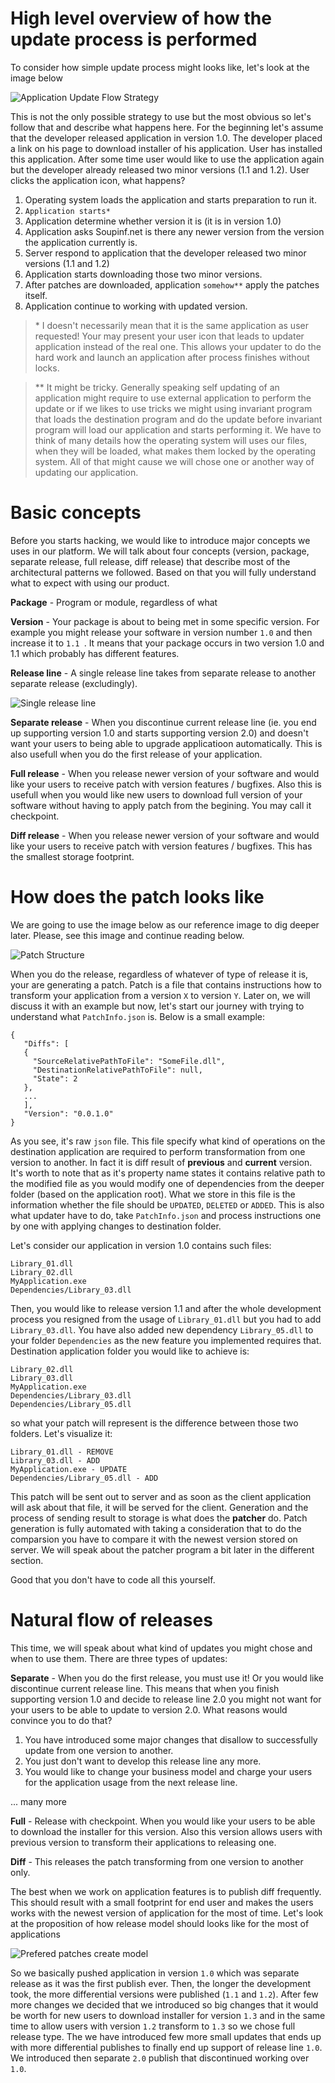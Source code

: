 # High level overview of how the update process is performed

To consider how simple update process might looks like, let's look at the image below

![Application Update Flow Strategy](./images/ApplicationUpdateFlowStrategy.png)

This is not the only possible strategy to use but the most obvious so let's follow that and describe what happens here. For the beginning let's assume that the developer released application in version 1.0. The developer placed a link on his page to download installer of his application. User has installed this application. After some time user would like to use the application again but the developer already released two minor versions (1.1 and 1.2). User clicks the application icon, what happens?

1. Operating system loads the application and starts preparation to run it.
2. `Application starts*`
3. Application determine whether version it is (it is in version 1.0)
4. Application asks Soupinf.net is there any newer version from the version the application currently is.
5. Server respond to application that the developer released two minor versions (1.1 and 1.2)
6. Application starts downloading those two minor versions.
7. After patches are downloaded, application `somehow**` apply the patches itself.
8. Application continue to working with updated version.

> \* I doesn't necessarily mean that it is the same application as user requested! Your may present your user icon that leads to updater application instead of the real one. This allows your updater to do the hard work and launch an application after process finishes without locks.

> ** It might be tricky. Generally speaking self updating of an application might require to use external application to perform the update or if we likes to use tricks we might using invariant program that loads the destination program and do the update before invariant program will load our application and starts performing it. We have to think of many details how the operating system will uses our files, when they will be loaded, what makes them locked by the operating system. All of that might cause we will chose one or another way of updating our application.

# Basic concepts

Before you starts hacking, we would like to introduce major concepts we uses in our platform. We will talk about four concepts (version, package, separate release, full release, diff release) that describe most of the architectural patterns we followed. Based on that you will fully understand what to expect with using our product. 

**Package** - Program or module, regardless of what 

**Version** - Your package is about to being met in some specific version. For example you might release your software in version number `1.0` and then increase it to `1.1
`. It means that your package occurs in two version 1.0 and 1.1 which probably has different features.

**Release line** - A single release line takes from separate release to another separate release (excludingly).

![Single release line](./images/SingleReleaseLine.png)

**Separate release** - When you discontinue current release line (ie. you end up supporting version 1.0 and starts supporting version 2.0) and doesn't want your users to being able to upgrade applicatioon automatically. This is also usefull when you do the first release of your application.

**Full release** - When you release newer version of your software and would like your users to receive patch with version features / bugfixes. Also this is usefull when you would like new users to download full version of your software without having to apply patch from the begining. You may call it checkpoint.

**Diff release** - When you release newer version of your software and would like your users to receive patch with version features / bugfixes. This has the smallest storage footprint.

# How does the patch looks like

We are going to use the image below as our reference image to dig deeper later. Please, see this image and continue reading below.

![Patch Structure](./images/PatchStructure.png)

When you do the release, regardless of whatever of type of release it is, your are generating a patch. Patch is a file that contains instructions how to transform your application from a version `X` to version `Y`. Later on, we will discuss it with an example but now, let's start our journey with trying to understand what `PatchInfo.json` is. Below is a small example:

```
{
   "Diffs": [
   {
     "SourceRelativePathToFile": "SomeFile.dll",
     "DestinationRelativePathToFile": null,
     "State": 2
   },
   ...
   ],
   "Version": "0.0.1.0"
}
```

As you see, it's raw `json` file. This file specify what kind of operations on the destination application are required to perform transformation from one version to another. In fact it is diff result of **previous** and **current** version. It's worth to note that as it's property name states it contains relative path to the modified file as you would modify one of dependencies from the deeper folder (based on the application root). What we store in this file is the information whether the file should be `UPDATED`, `DELETED` or `ADDED`. This is also what updater have to do, take `PatchInfo.json` and process instructions one by one with applying changes to destination folder.

Let's consider our application in version 1.0 contains such files:

```
Library_01.dll
Library_02.dll
MyApplication.exe
Dependencies/Library_03.dll
```

Then, you would like to release version 1.1 and after the whole development process you resigned from the usage of `Library_01.dll` but you had to add `Library_03.dll`. You have also added new dependency `Library_05.dll` to your folder `Dependencies` as the new feature you implemented requires that. Destination application folder you would like to achieve is:

```
Library_02.dll
Library_03.dll
MyApplication.exe
Dependencies/Library_03.dll
Dependencies/Library_05.dll
```

so what your patch will represent is the difference between those two folders. Let's visualize it:

```
Library_01.dll - REMOVE
Library_03.dll - ADD
MyApplication.exe - UPDATE
Dependencies/Library_05.dll - ADD
```

This patch will be sent out to server and as soon as the client application will ask about that file, it will be served for the client. Generation and the process of sending result to storage is what does the **patcher** do. Patch generation is fully automated with taking a consideration that to do the comparsion you have to compare it with the newest version stored on server. We will speak about the patcher program a bit later in the different section.

Good that you don't have to code all this yourself.

# Natural flow of releases

This time, we will speak about what kind of updates you might chose and when to use them. There are three types of updates:

**Separate** - When you do the first release, you must use it! Or you would like discontinue current release line. This means that when you finish supporting version 1.0 and decide to release line 2.0 you might not want for your users to be able to update to version 2.0. What reasons would convince you to do that?

1. You have introduced some major changes that disallow to successfully update from one version to another.
2. You just don't want to develop this release line any more.
3. You would like to change your business model and charge your users for the application usage from the next release line.

... many more

**Full** - Release with checkpoint. When you would like your users to be able to download the installer for this version. Also this version allows users with previous version to transform their applications to releasing one.

**Diff** - This releases the patch transforming from one version to another only.

The best when we work on application features is to publish diff frequently. This should result with a small footprint for end user and makes the users works with the newest version of application for the most of time. Let's look at the proposition of how release model should looks like for the most of applications

![Prefered patches create model](./images/PreferedPatchesCreateModel.png)

So we basically pushed application in version `1.0` which was separate release as it was the first publish ever. Then, the longer the development took, the more differential versions were published (`1.1` and `1.2`). After few more changes we decided that we introduced so big changes that it would be worth for new users to download installer for version `1.3` and in the same time to allow users with version `1.2` transform to `1.3` so we chose full release type. The we have introduced few more small updates that ends up with more differential publishes to finally end up support of release line `1.0`. We introduced then separate `2.0` publish that discontinued working over `1.0`. 
